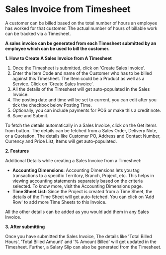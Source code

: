 # Sales Invoice from Timesheet 

A customer can be billed based on the total number of hours an employee has worked for that customer. The actual number of hours of billable work can be tracked via a Timesheet.

**A sales invoice can be generated from each Timesheet submitted by an employee which can be used to bill the customer.**

**1. How to Create A Sales Invoice from A Timesheet** 

 1. Once the Timesheet is submitted, click on 'Create Sales Invoice'.
 2. Enter the Item Code and name of the Customer who has to be billed against this Timesheet. The Item could be a Product as well as a Service. Click on 'Create Sales Invoice'.
 3. All the details of the Timesheet will get auto-populated in the Sales Invoice.
 4. The posting date and time will be set to current, you can edit after you tick the checkbox below Posting Time.
 5. Optionally, you can include payments for POS or make this a credit note.
 6. Save and Submit.

To fetch the details automatically in a Sales Invoice, click on the Get items from button. The details can be fetched from a Sales Order, Delivery Note, or a Quotation. The details like Customer PO, Address and Contact Number, Currency and Price List, Items will get auto-populated.


**2. Features**

Additional Details while creating a Sales Invoice from a Timesheet:

 * **Accounting Dimensions:** Accounting Dimensions lets you tag transactions to a specific Territory, Branch, Project, etc. This helps in viewing accounting statements separately based on the criteria selected. To know more, visit the Accounting Dimensions page.
 * **Time Sheet List:** Since the Project is created from a Time Sheet, the details of the Time Sheet will get auto-fetched. You can click on 'Add Row' to add more Time Sheets to this Invoice.

All the other details can be added as you would add them in any Sales Invoice.

**3. After submitting** 

Once you have submitted the Sales Invoice, The details like 'Total Billed Hours', 'Total Billed Amount' and '% Amount Billed' will get updated in the Timesheet. Further, a Salary Slip can also be generated from the Timesheet.